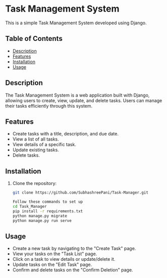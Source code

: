 # Task Management System

This is a simple Task Management System developed using Django.

## Table of Contents

- [Description](#description)
- [Features](#features)
- [Installation](#installation)
- [Usage](#usage)


## Description

The Task Management System is a web application built with Django, allowing users to create, view, update, and delete tasks. Users can manage their tasks efficiently through this system.

## Features

- Create tasks with a title, description, and due date.
- View a list of all tasks.
- View details of a specific task.
- Update existing tasks.
- Delete tasks.

## Installation

1. Clone the repository:

   ```bash
   git clone https://github.com/SubhashreePani/Task-Manager.git
   
   Follow these commands to set up 
   cd Task_Manager
   pip install -r requirements.txt
   python manage.py migrate
   python manage.py run serve

## Usage

- Create a new task by navigating to the "Create Task" page.
- View your tasks on the "Task List" page.
- Click on a task to view details or update/delete it.
- Update tasks on the "Edit Task" page.
- Confirm and delete tasks on the "Confirm Deletion" page.


